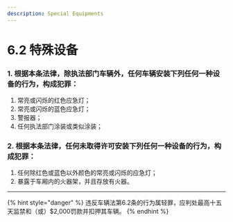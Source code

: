 ```yaml
---
description: Special Equipments
---
```


# 6.2 特殊设备

### 1. 根据本条法律，除执法部门车辆外，任何车辆安装下列任何一种设备的行为，构成犯罪：

  1. 常亮或闪烁的红色应急灯；
  2. 常亮或闪烁的蓝色应急灯；
  3. 警报器；
  4. 任何执法部门涂装或类似涂装；


### 2. 根据本条法律，任何未取得许可安装下列任何一种设备的行为，构成犯罪：

  1. 任何除红色或蓝色以外颜色的常亮或闪烁的应急灯；
  2. 暴露于车厢内的火器架，并且存放有火器。

***

{% hint style="danger" %}
违反车辆法第6.2条的行为属轻罪，应判处最高十五天监禁和（或）$2,000罚款并扣押其车辆。
{% endhint %}